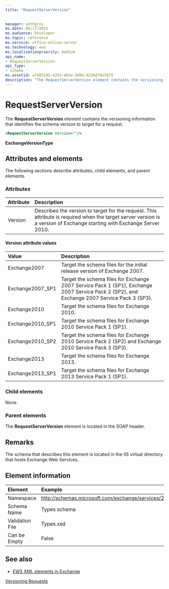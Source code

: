 ```yaml
---
title: "RequestServerVersion"
 
 
manager: sethgros
ms.date: 09/17/2015
ms.audience: Developer
ms.topic: reference
ms.service: office-online-server
ms.technology: ews
ms.localizationpriority: medium
api_name:
- RequestServerVersion
api_type:
- schema
ms.assetid: af4032d5-42b3-463e-9d0a-8236d78e5b75
description: "The RequestServerVersion element contains the versioning information that identifies the schema version to target for a request."
---
```


# RequestServerVersion

The **RequestServerVersion** element contains the versioning information that identifies the schema version to target for a request. 
  
```XML
<RequestServerVersion Version=""/>
```

 **ExchangeVersionType**
## Attributes and elements

The following sections describe attributes, child elements, and parent elements.
  
### Attributes

|**Attribute**|**Description**|
|:-----|:-----|
|Version  <br/> |Describes the version to target for the request. This attribute is required when the target server version is a version of Exchange starting with Exchange Server 2010.  <br/> |
   
#### Version attribute values

|**Value**|**Description**|
|:-----|:-----|
|Exchange2007  <br/> |Target the schema files for the initial release version of Exchange 2007.  <br/> |
|Exchange2007_SP1  <br/> |Target the schema files for Exchange 2007 Service Pack 1 (SP1), Exchange 2007 Service Pack 2 (SP2), and Exchange 2007 Service Pack 3 (SP3).  <br/> |
|Exchange2010  <br/> |Target the schema files for Exchange 2010.  <br/> |
|Exchange2010_SP1  <br/> |Target the schema files for Exchange 2010 Service Pack 1 (SP1).  <br/> |
|Exchange2010_SP2  <br/> |Target the schema files for Exchange 2010 Service Pack 2 (SP2) and Exchange 2010 Service Pack 3 (SP3).  <br/> |
|Exchange2013  <br/> |Target the schema files for Exchange 2013.  <br/> |
|Exchange2013_SP1  <br/> |Target the schema files for Exchange 2013 Service Pack 1 (SP1).  <br/> |
   
### Child elements

None.
  
### Parent elements

The **RequestServerVersion** element is located in the SOAP header. 
  
## Remarks

The schema that describes this element is located in the IIS virtual directory that hosts Exchange Web Services.
  
## Element information

| Element | Example |
|:-----|:-----|
|Namespace  <br/> |http://schemas.microsoft.com/exchange/services/2006/types  <br/> |
|Schema Name  <br/> |Types schema  <br/> |
|Validation File  <br/> |Types.xsd  <br/> |
|Can be Empty  <br/> |False  <br/> |
   
## See also



- [EWS XML elements in Exchange](ews-xml-elements-in-exchange.md)


[Versioning Requests](https://msdn.microsoft.com/library/76877b0a-d2e5-4c74-9295-7b445a41d46a%28Office.15%29.aspx)

